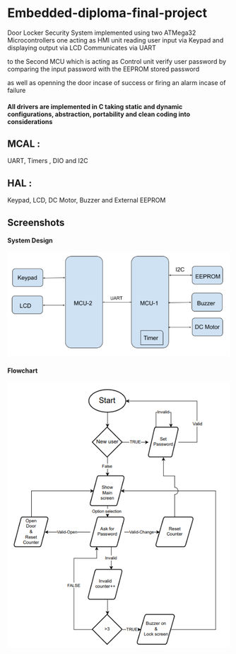 
# Embedded-diploma-final-project

Door Locker Security System implemented using two ATMega32 Microcontrollers one acting as HMI unit reading user input via Keypad and displaying output via LCD
Communicates via UART 

to the
Second MCU which is acting as Control unit verify user password by comparing the input password with the EEPROM stored password

as well as openning the door incase of success or firing an alarm incase of failure


#### All drivers are implemented in C taking static and dynamic configurations, abstraction, portability and clean coding into considerations

  ## MCAL :

  UART,
  Timers ,
  DIO and
  I2C

 ## HAL :

  Keypad, LCD, DC Motor, Buzzer and External EEPROM

  
## Screenshots
#### System Design

![App Screenshot](https://github.com/MostafaAbdelkawi/Embedded-diploma-final-project/blob/main/system%20design.png?raw=true)

#### Flowchart

![App Screenshot](https://github.com/MostafaAbdelkawi/Embedded-diploma-final-project/blob/main/flowchart.png?raw=true)

